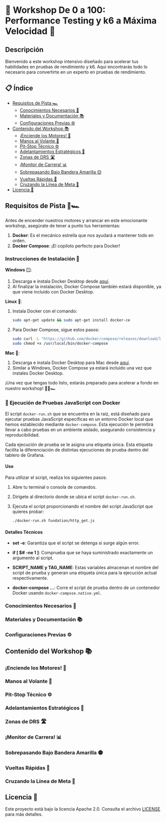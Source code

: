 # 🏁 Workshop De 0 a 100: Performance Testing y k6 a Máxima Velocidad 🏁

## Descripción

Bienvenido a este workshop intensivo diseñado para acelerar tus habilidades en pruebas de rendimiento y k6. Aquí encontrarás todo lo necesario para convertirte en un experto en pruebas de rendimiento.

## 📋 Índice

- [Requisitos de Pista 🏎️](#requisitos-de-pista-)
  - [Conocimientos Necesarios 🧠](#conocimientos-necesarios-)
  - [Materiales y Documentación 📚](#materiales-y-documentación-)
  - [Configuraciones Previas ⚙️](#configuraciones-previas-)
- [Contenido del Workshop 📚](#contenido-del-workshop-)
  - [¡Enciende los Motores! 🚀](#enciende-los-motores-)
  - [Manos al Volante 🤲](#manos-al-volante-)
  - [Pit-Stop Técnico ⚙️](#pit-stop-técnico-)
  - [Adelantamientos Estratégicos 🚗](#adelantamientos-estratégicos-)
  - [Zonas de DRS 🛣️](#zonas-de-drs-)
  - [¡Monitor de Carrera! 📊](#monitor-de-carrera-)
  - [Sobrepasando Bajo Bandera Amarilla 🟡](#sobrepasando-bajo-bandera-amarilla-)
  - [Vueltas Rápidas 🔄](#vueltas-rápidas-)
  - [Cruzando la Línea de Meta 🏁](#cruzando-la-línea-de-meta-)
- [Licencia 📜](#licencia-)

## Requisitos de Pista 🏁🏎️

Antes de encender nuestros motores y arrancar en este emocionante workshop, asegúrate de tener a punto tus herramientas:

1. **Docker**: Es el mecánico estrella que nos ayudará a mantener todo en orden.
2. **Docker Compose**: ¡El copiloto perfecto para Docker!

### Instrucciones de Instalación 🧰

**Windows** 🪟:
1. Descarga e instala Docker Desktop desde [aquí](https://www.docker.com/products/docker-desktop).
2. Al finalizar la instalación, Docker Compose también estará disponible, ya que viene incluido con Docker Desktop.

**Linux** 🐧:
1. Instala Docker con el comando:  
   ```bash
   sudo apt-get update && sudo apt-get install docker-ce
   ```
2. Para Docker Compose, sigue estos pasos:
   ```bash
   sudo curl -L "https://github.com/docker/compose/releases/download/latest/docker-compose-$(uname -s)-$(uname -m)" -o /usr/local/bin/docker-compose
   sudo chmod +x /usr/local/bin/docker-compose
   ```

**Mac** 🍏:
1. Descarga e instala Docker Desktop para Mac desde [aquí](https://www.docker.com/products/docker-desktop).
2. Similar a Windows, Docker Compose ya estará incluido una vez que instales Docker Desktop.

¡Una vez que tengas todo listo, estarás preparado para acelerar a fondo en nuestro workshop! 🚀🔧🏎️



### 🚀 Ejecución de Pruebas JavaScript con Docker


El script `docker-run.sh` que se encuentra en la raiz, está diseñado para ejecutar pruebas JavaScript específicas en un entorno Docker local que hemos establecido mediante `docker-compose`. Esta ejecución te permitirá llevar a cabo pruebas en un ambiente aislado, asegurando consistencia y reproducibilidad.

Cada ejecución de prueba se le asigna una etiqueta única. Esta etiqueta facilita la diferenciación de distintas ejecuciones de prueba dentro del tablero de Grafana.

#### Uso

Para utilizar el script, realiza los siguientes pasos:

1. Abre tu terminal o consola de comandos.
1. Dirígete al directorio donde se ubica el script `docker-run.sh`.
1. Ejecuta el script proporcionando el nombre del script JavaScript que quieres probar:

   ```bash
   ./docker-run.sh fundation/http_get.js
   ```

#### Detalles Técnicos

- **set -e**: Garantiza que el script se detenga si surge algún error.
  
- **if [ $# -ne 1 ]**: Comprueba que se haya suministrado exactamente un argumento al script.
  
- **SCRIPT_NAME y TAG_NAME**: Estas variables almacenan el nombre del script de prueba y generan una etiqueta única para la ejecución actual respectivamente.
  
- **docker-compose ...**: Corre el script de prueba dentro de un contenedor Docker usando `docker-compose.native.yml`.






### Conocimientos Necesarios 🧠

### Materiales y Documentación 📚

### Configuraciones Previas ⚙️

## Contenido del Workshop 📚

### ¡Enciende los Motores! 🚀
### Manos al Volante 🤲
### Pit-Stop Técnico ⚙️
### Adelantamientos Estratégicos 🚗
### Zonas de DRS 🛣️
### ¡Monitor de Carrera! 📊
### Sobrepasando Bajo Bandera Amarilla 🟡
### Vueltas Rápidas 🔄
### Cruzando la Línea de Meta 🏁

## Licencia 📜

Este proyecto está bajo la licencia Apache 2.0. Consulta el archivo [LICENSE](LICENSE) para más detalles.


